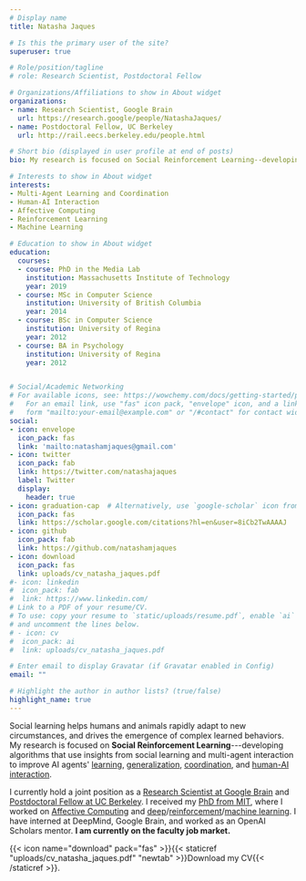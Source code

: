 ```yaml
---
# Display name
title: Natasha Jaques

# Is this the primary user of the site?
superuser: true

# Role/position/tagline
# role: Research Scientist, Postdoctoral Fellow

# Organizations/Affiliations to show in About widget
organizations:
- name: Research Scientist, Google Brain
  url: https://research.google/people/NatashaJaques/
- name: Postdoctoral Fellow, UC Berkeley
  url: http://rail.eecs.berkeley.edu/people.html

# Short bio (displayed in user profile at end of posts)
bio: My research is focused on Social Reinforcement Learning--developing algorithms that use insights from social learning and Affective Computing to improve AI agents' learning, generalization, coordination, and human-AI interaction.

# Interests to show in About widget
interests:
- Multi-Agent Learning and Coordination
- Human-AI Interaction
- Affective Computing
- Reinforcement Learning
- Machine Learning

# Education to show in About widget
education:
  courses:
  - course: PhD in the Media Lab
    institution: Massachusetts Institute of Technology
    year: 2019
  - course: MSc in Computer Science
    institution: University of British Columbia
    year: 2014
  - course: BSc in Computer Science
    institution: University of Regina
    year: 2012
  - course: BA in Psychology
    institution: University of Regina
    year: 2012


# Social/Academic Networking
# For available icons, see: https://wowchemy.com/docs/getting-started/page-builder/#icons
#   For an email link, use "fas" icon pack, "envelope" icon, and a link in the
#   form "mailto:your-email@example.com" or "/#contact" for contact widget.
social:
- icon: envelope
  icon_pack: fas
  link: 'mailto:natashamjaques@gmail.com'
- icon: twitter
  icon_pack: fab
  link: https://twitter.com/natashajaques
  label: Twitter
  display:
    header: true
- icon: graduation-cap  # Alternatively, use `google-scholar` icon from `ai` icon pack
  icon_pack: fas
  link: https://scholar.google.com/citations?hl=en&user=8iCb2TwAAAAJ
- icon: github
  icon_pack: fab
  link: https://github.com/natashamjaques
- icon: download
  icon_pack: fas
  link: uploads/cv_natasha_jaques.pdf
#- icon: linkedin
#  icon_pack: fab
#  link: https://www.linkedin.com/
# Link to a PDF of your resume/CV.
# To use: copy your resume to `static/uploads/resume.pdf`, enable `ai` icons in `params.toml`, 
# and uncomment the lines below.
# - icon: cv
#  icon_pack: ai
#  link: uploads/cv_natasha_jaques.pdf

# Enter email to display Gravatar (if Gravatar enabled in Config)
email: ""

# Highlight the author in author lists? (true/false)
highlight_name: true
---
```

Social learning helps humans and animals rapidly adapt to new circumstances, and drives the emergence of complex learned behaviors. My research is focused on **Social Reinforcement Learning**---developing algorithms that use insights from social learning and multi-agent interaction to improve AI agents' [learning](./publication/paired), [generalization](./publication/learning-social-learning/), [coordination](./publication/social-influence-as-intrinsic-motivation-for-multiagent-deep-reinforce/), and [human-AI interaction](./publication/humancentric-dialog-training-via-offline-reinforcement-learning/). 

I currently hold a joint position as a [Research Scientist at Google Brain](https://research.google/people/NatashaJaques/) and [Postdoctoral Fellow at UC Berkeley](http://rail.eecs.berkeley.edu/people.html). I received my [PhD from MIT](publication/social-and-affective-machine-learning/), where I worked on [Affective Computing](./tag/affective-computing/) and [deep](./tag/deep-learning)/[reinforcement](./tag/reinforcement-learning)/[machine learning](./tag/machine-learning). I have interned at DeepMind, Google Brain, and worked as an OpenAI Scholars mentor. **I am currently on the faculty job market.**

<!--  the [best demo](publication/interactive-musical-improvisation-with-magenta/) award at NeurIPS 2016, best paper at the NeurIPS workshops on [ML for Healthcare](./publication/personalized-multitask-learning-for-predicting-tomorrows-mood-stress-a/) and [Cooperative AI](./publication/learning-social-learning), an [honourable mention for best paper at ICML 2019](publication/social-influence-as-intrinsic-motivation-for-multiagent-deep-reinforce/), and [Best of IEEE Transactions on Affective Computing](./publication/personalized-multitask-learning-for-predicting-tomorrows-mood-stress-a/). It has  been featured in [Science Magazine](https://www.sciencemag.org/news/2021/01/who-needs-teacher-artificial-intelligence-designs-lesson-plans-itself), [MIT Technology Review](https://www.technologyreview.com/s/603003/ai-songsmith-cranks-out-surprisingly-catchy-tunes/), [National Geographic](https://www.nationalgeographic.com/environment/2019/07/artificial-intelligence-climate-change/), [IEEE Spectrum](https://spectrum.ieee.org/tech-talk/computing/software/deepmind-teaches-ai-teamwork), [Quartz](https://qz.com/1209466/google-is-building-ai-to-make-humans-smile/), [Boston Magazine](http://www.bostonmagazine.com/news/blog/2015/01/05/smiletracker-captures-photos-internet/), and on [CBC radio](https://www.cbc.ca/news/canada/saskatchewan/regina-woman-develops-smile-app-at-mit-1.2886943). -->  
<!--I earned my Masters degree from the University of British Columbia, and undergraduate degrees in Computer Science and Psychology from the University of Regina.-->

{{< icon name="download" pack="fas" >}}{{< staticref "uploads/cv_natasha_jaques.pdf" "newtab" >}}Download my CV{{< /staticref >}}.
